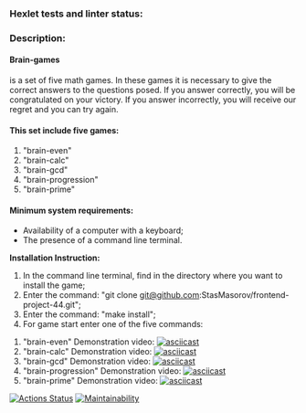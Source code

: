 ### Hexlet tests and linter status:
### **Description:**
#### **Brain-games** 
is a set of five math games. In these games it is necessary to give the correct answers to the questions posed. If you answer correctly, you will be congratulated on your victory. If you answer incorrectly, you will receive our regret and you can try again. 
#### **This set include five games:**
  1. "brain-even"
  2. "brain-calc"
  3. "brain-gcd"
  4. "brain-progression"
  5. "brain-prime"

#### **Minimum system requirements:**
* Availability of a computer with a keyboard; 
* The presence of a command line terminal.

**Installation Instruction:**
1. In the command line terminal, find in the directory where you want to install the game;
2. Enter the command: "git clone git@github.com:StasMasorov/frontend-project-44.git";
3. Enter the command: "make install";
4. For game start enter one of the five commands: 
  1) "brain-even" Demonstration video:
  [![asciicast](https://asciinema.org/a/2UaHtLnSnImkbIUtH0UmboXBC.svg)](https://asciinema.org/a/2UaHtLnSnImkbIUtH0UmboXBC)
  2) "brain-calc" Demonstration video:
  [![asciicast](https://asciinema.org/a/mBqgvT2Md3bpNyEfXTV3b9zMm.svg)](https://asciinema.org/a/mBqgvT2Md3bpNyEfXTV3b9zMm)
  3) "brain-gcd" Demonstration video:
  [![asciicast](https://asciinema.org/a/eLPBGBan39SBGHhoNDJ1w15Hu.svg)](https://asciinema.org/a/eLPBGBan39SBGHhoNDJ1w15Hu)
  4) "brain-progression" Demonstration video:
  [![asciicast](https://asciinema.org/a/r5CJyY7prPzg1Gxn24emomRD9.svg)](https://asciinema.org/a/r5CJyY7prPzg1Gxn24emomRD9)
  5) "brain-prime" Demonstration video:
  [![asciicast](https://asciinema.org/a/QgwNpvZFLJuD7RkKq5OAS1gO6.svg)](https://asciinema.org/a/QgwNpvZFLJuD7RkKq5OAS1gO6)

[![Actions Status](https://github.com/StasMasorov/frontend-project-44/workflows/hexlet-check/badge.svg)](https://github.com/StasMasorov/frontend-project-44/actions)
[![Maintainability](https://api.codeclimate.com/v1/badges/9ccf0cca5220e67de82c/maintainability)](https://codeclimate.com/github/StasMasorov/frontend-project-44/maintainability)
